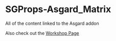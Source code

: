 # SGProps-Asgard_Matrix
All of the content linked to the Asgard addon  

Also check out the [Workshop Page]("https://steamcommunity.com/sharedfiles/filedetails/?id=2386626380")
